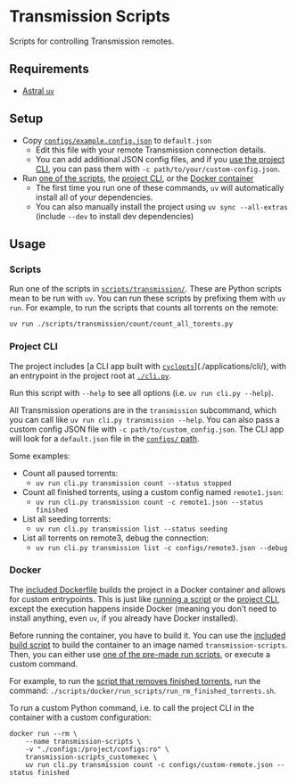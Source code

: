 # Transmission Scripts

Scripts for controlling Transmission remotes.

## Requirements

- [Astral `uv`](https://docs.astral.sh/uv)

## Setup

- Copy [`configs/example.config.json`](./configs/example.config.json) to `default.json`
  - Edit this file with your remote Transmission connection details.
  - You can add additional JSON config files, and if you [use the project CLI](#project-cli), you can pass them with `-c path/to/your/custom-config.json`.
- Run [one of the scripts](#scripts), the [project CLI](#project-cli), or the [Docker container](#docker)
  - The first time you run one of these commands, `uv` will automatically install all of your dependencies.
  - You can also manually install the project using `uv sync --all-extras` (include `--dev` to install dev dependencies)

## Usage

### Scripts

Run one of the scripts in [`scripts/transmission/`](./scripts/transmission/). These are Python scripts mean to be run with `uv`. You can run these scripts by prefixing them with `uv run`. For example, to run the scripts that counts all torrents on the remote:

```shell
uv run ./scripts/transmission/count/count_all_torents.py
```

### Project CLI

The project includes [a CLI app built with [`cyclopts`](https://cyclopts.readthedocs.io/)](./applications/cli/), with an entrypoint in the project root at [`./cli.py`](./cli.py).

Run this script with `--help` to see all options (i.e. `uv run cli.py --help`).

All Transmission operations are in the `transmission` subcommand, which you can call like `uv run cli.py transmission --help`. You can also pass a custom config JSON file with `-c path/to/custom_config.json`. The CLI app will look for a `default.json` file in the [`configs/` path](./configs/).

Some examples:

- Count all paused torrents:
  - `uv run cli.py transmission count --status stopped`
- Count all finished torrents, using a custom config named `remote1.json`:
  - `uv run cli.py transmission count -c remote1.json --status finished`
- List all seeding torrents:
  - `uv run cli.py transmission list --status seeding`
- List all torrents on remote3, debug the connection:
  - `uv run cli.py transmission list -c configs/remote3.json --debug`

### Docker

The [included Dockerfile](./containers/dockerfiles/Dockerfile) builds the project in a Docker container and allows for custom entrypoints. This is just like [running a script](#scripts) or the [project CLI](#project-cli), except the execution happens inside Docker (meaning you don't need to install anything, even `uv`, if you already have Docker installed).

Before running the container, you have to build it. You can use the [included build script](./scripts/docker/build_container.sh) to build the container to an image named `transmission-scripts`. Then, you can either use [one of the pre-made run scripts](./scripts/docker/run_scripts/), or execute a custom command.

For example, to run the [script that removes finished torrents](./scripts/docker/run_scripts/run_rm_finished_torrents.sh), run the command: `./scripts/docker/run_scripts/run_rm_finished_torrents.sh`.

To run a custom Python command, i.e. to call the project CLI in the container with a custom configuration:

```shell
docker run --rm \
    --name transmission-scripts \
    -v "./configs:/project/configs:ro" \
    transmission-scripts_customexec \
    uv run cli.py transmission count -c configs/custom-remote.json --status finished
```
